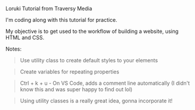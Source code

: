 Loruki Tutorial from Traversy Media

I'm coding along with this tutorial for practice.

My objective is to get used to the workflow of building a website, using HTML and CSS.

Notes:

> Use utility class to create default styles to your elements

> Create variables for repeating properties

> Ctrl + k + u - On VS Code, adds a comment line automatically (I didn't know this and was super happy to find out lol)

> Using utility classes is a really great idea, gonna incorporate it!